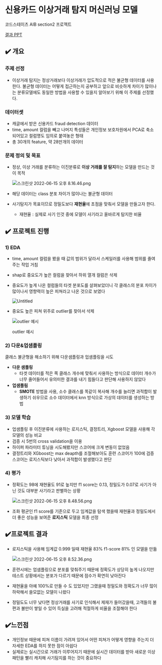 # 신용카드 이상거래 탐지 머신러닝 모델 

코드스테이츠 AIB section2 프로젝트

[결과 PPT](https://github.com/hajinjo/AIB_project1-2/blob/main/sc2_ppt.pdf)

## ✔️ 개요

### 주제 선정

- 이상거래 탐지는 정상거래보다 이상거래가 압도적으로 적은 불균형 데이터를 사용한다. 불균형 데이터는 어떻게 접근하는지 공부하고 앞으로 비슷하게 차이가 많이나는 분류모델에도 동일한 방법을 사용할 수 있을지 알아보기 위해 이 주제를 선정했다.

### 데이터셋

- 캐글에서 받은 신용카드 fraud detection 데이터
- time, amount 컬럼을 빼고 나머지 특성들은 개인정보 보호차원에서 PCA로 축소되어있고 컬럼명도 임의로 붙여놓은 형태
- 총 30개의 feature, 약 28만개의 데이터

### 문제 정의 및 목표

- 정상, 이상 거래를 분류하는 이진분류로 **이상 거래를 잘 탐지**하는 모델을 만드는 것이 목적
    
    ![스크린샷 2022-06-15 오후 8.16.46.png](https://s3-us-west-2.amazonaws.com/secure.notion-static.com/a78703e4-3170-4fc9-8dd3-123989d3c2aa/스크린샷_2022-06-15_오후_8.16.46.png)
    
- 해당 데이터는 class 분포 차이가 많이나는 불균형 데이터
- 사기탐지가 목표이므로 정밀도보다 **재현율**에 초점을 맞춰서 모델을 만들고자 한다.
    - 재현율 : 실제로 사기 인것 중에 모델이 사기라고 올바르게 탐지한 비율

## ✔️ 프로젝트 진행

### 1) EDA

- time, amount 컬럼을 봤을 때 값의 범위가 달라서 스케일러를 사용해 범위를 줄여주는 작업 거침
- shap로 중요도가 높은 컬럼을 찾아서 하위 열개 컬럼은 삭제
- 중요도가 높게 나온 컬럼들의 타겟 분포도를 살펴보았더니 각 클래스의 분포 차이가 많이나서 영향력이 높은 피쳐라고 나온 것으로 보였다
    
    ![Untitled](https://s3-us-west-2.amazonaws.com/secure.notion-static.com/b16bbbcc-a54d-44df-b305-1d95505ccbf9/Untitled.png)
    
- 중요도 높은 피쳐 위주로 outlier를 찾아서 삭제
    
    ![outlier 예시 ](https://s3-us-west-2.amazonaws.com/secure.notion-static.com/5674b674-2305-48bb-8bdc-1114320807c0/스크린샷_2022-06-15_오후_8.27.04.png)
    
    outlier 예시 
    

### 2) 다운&업샘플링

클래스 불균형을 해소하기 위해 다운샘플링과 업샘플링을 시도

- **다운 샘플링**
    - 타겟 데이터를 적은 쪽 클래스 개수에 맞춰서 사용하는 방식으로 데이터 개수가 너무 줄어들어서 유의미한 결과를 내기 힘들다고 판단해 사용하지 않았다
- **업샘플림**
    - **SMOTE** 방법을 사용, 소수 클래스를 똑같이 복사해 개수를 늘리면 과적합이 발생하기 쉬우므로 소수 데이터에서 knn 방식으로 가상의 데이터를 생성하는 방법

### 3) 모델 학습

- 업샘플링 후 이진분류에 사용하는 로지스틱, 결정트리, Xgboost 모델을 사용해 각 모델의 성능 비교
- 검증 시 5번의 cross validation을 이용
- 하이퍼 파라미터 튜닝을 시도해봤지만 스코어에 크게 변동이 없었음
- 결정트리와 XGboost는 max deapth를 조절해보아도 훈련 스코어가 100에 검증 스코어는 로지스틱보다 낮아서 과적합이 발생했다고 판단

### 4) 평가

- 정확도는 98에 재현율도 91로 높지만 f1 score는 0.13, 정밀도가 0.07로 사기가 아닌 것도 대부분 사기라고 판별하는 상황
    
    ![스크린샷 2022-06-15 오후 8.48.56.png](https://s3-us-west-2.amazonaws.com/secure.notion-static.com/d89b9e64-61e0-447e-93c4-46142c1cf7f6/스크린샷_2022-06-15_오후_8.48.56.png)
    

- 조화 평균인 f1 score를 기준으로 두고 임계값을 탐색 했을때 재현율과 정밀도에서 더 좋은 성능을 보여준 **로지스틱** 모델을 최종 선정

## ✔️프로젝트 결과

- 로지스틱을 사용해 임계값 0.999 일때 재현율 83% f1-score 81% 인 모델을 만듦
    
    ![스크린샷 2022-06-15 오후 8.52.36.png](https://s3-us-west-2.amazonaws.com/secure.notion-static.com/afab393c-9269-49b1-b5b5-a22c87b506ea/스크린샷_2022-06-15_오후_8.52.36.png)
    
- 훈련시에는 업샘플링으로 분포를 맞춰주기 때문에 정확도가 상당히 높게 나오지만 테스트 상황에서는 분포가 다르기 때문에 점수가 확연히 낮아진다
- 재현율을 아예 100%로 만들 수 도 있었지만 그랬을때 정밀도와 정확도가 너무 많이 하락해서 쓸모없는 모델이 나왔다
- 정밀도도 너무 낮다면 정상거래를 사기로 인식해서 제재가 들어갔을때, 고객들의 불편과 불만이 쌓일 수 있어 득실을 고려해 적절하게 비율을 조절해야 한다

## ✔️느낀점

- 개인정보 때문에 피쳐 이름이 가려져 있어서 어떤 피쳐가 어떻게 영향을 주는지 더 자세한 EDA를 하지 못한 점이 아쉽다
- 실제로는 실시간으로 거래가 이루어지기 때문에 실시간 데이터를 받아 새로운 이상 패턴을 빨리 캐치해 사기탐지를 하는 것이 중요하다
